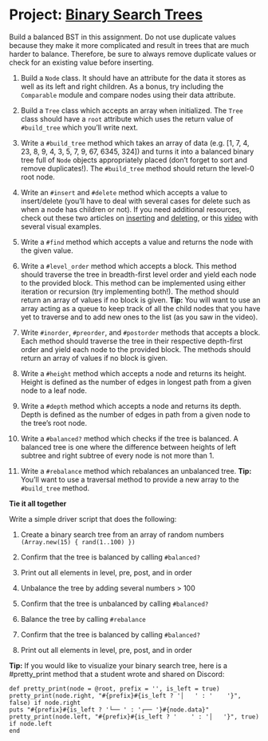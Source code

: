 # Project: [Binary Search Trees](https://www.theodinproject.com/lessons/ruby-binary-search-trees)

Build a balanced BST in this assignment. Do not use duplicate values because they make it more complicated and result in trees that are much harder to balance. Therefore, be sure to always remove duplicate values or check for an existing value before inserting.

1. Build a `Node` class. It should have an attribute for the data it stores as well as its left and right children. As a bonus, try including the `Comparable` module and compare nodes using their data attribute.

2. Build a `Tree` class which accepts an array when initialized. The `Tree` class should have a `root` attribute which uses the return value of `#build_tree` which you’ll write next.

3. Write a `#build_tree` method which takes an array of data (e.g. [1, 7, 4, 23, 8, 9, 4, 3, 5, 7, 9, 67, 6345, 324]) and turns it into a balanced binary tree full of `Node` objects appropriately placed (don’t forget to sort and remove duplicates!). The `#build_tree` method should return the level-0 root node.

4. Write an `#insert` and `#delete` method which accepts a value to insert/delete (you’ll have to deal with several cases for delete such as when a node has children or not). If you need additional resources, check out these two articles on [inserting](https://www.geeksforgeeks.org/binary-search-tree-set-1-search-and-insertion/?ref=lbp) and [deleting](https://www.geeksforgeeks.org/binary-search-tree-set-2-delete/?ref=lbp), or this [video](https://youtu.be/wcIRPqTR3Kc) with several visual examples.

5. Write a `#find` method which accepts a value and returns the node with the given value.

6. Write a `#level_order` method which accepts a block. This method should traverse the tree in breadth-first level order and yield each node to the provided block. This method can be implemented using either iteration or recursion (try implementing both!). The method should return an array of values if no block is given. **Tip:** You will want to use an array acting as a queue to keep track of all the child nodes that you have yet to traverse and to add new ones to the list (as you saw in the video).

7. Write `#inorder`, `#preorder`, and `#postorder` methods that accepts a block. Each method should traverse the tree in their respective depth-first order and yield each node to the provided block. The methods should return an array of values if no block is given.

8. Write a `#height` method which accepts a node and returns its height. Height is defined as the number of edges in longest path from a given node to a leaf node.

9. Write a `#depth` method which accepts a node and returns its depth. Depth is defined as the number of edges in path from a given node to the tree’s root node.

10. Write a `#balanced?` method which checks if the tree is balanced. A balanced tree is one where the difference between heights of left subtree and right subtree of every node is not more than 1.

11. Write a `#rebalance` method which rebalances an unbalanced tree. **Tip:** You’ll want to use a traversal method to provide a new array to the `#build_tree` method.

**Tie it all together**

Write a simple driver script that does the following:

1. Create a binary search tree from an array of random numbers `(Array.new(15) { rand(1..100) })`

2. Confirm that the tree is balanced by calling `#balanced?`

3. Print out all elements in level, pre, post, and in order

4. Unbalance the tree by adding several numbers > 100

5. Confirm that the tree is unbalanced by calling `#balanced?`

6. Balance the tree by calling `#rebalance`

7. Confirm that the tree is balanced by calling `#balanced?`

8. Print out all elements in level, pre, post, and in order

**Tip:** If you would like to visualize your binary search tree, here is a #pretty_print method that a student wrote and shared on Discord:

    def pretty_print(node = @root, prefix = '', is_left = true)
    pretty_print(node.right, "#{prefix}#{is_left ? '│   ' : '    '}", false) if node.right
    puts "#{prefix}#{is_left ? '└── ' : '┌── '}#{node.data}"
    pretty_print(node.left, "#{prefix}#{is_left ? '    ' : '│   '}", true) if node.left
    end
